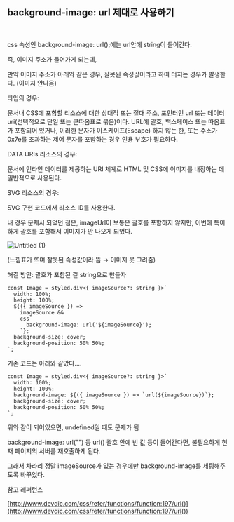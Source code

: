 ## background-image: url 제대로 사용하기
<br>

css 속성인 background-image: url();에는 url안에 string이 들어간다.

즉, 이미지 주소가 들어가게 되는데,

만약 이미지 주소가 아래와 같은 경우, 잘못된 속성값이라고 하여 터지는 경우가 발생한다. (이미지 안나옴)

<url> 타입의 경우:

문서내 CSS에 포함할 리소스에 대한 상대적 또는 절대 주소, 포인터인 url 또는 데이터 uri(선택적으로 단일 또는 큰따옴표로 묶음)이다. URL에 괄호, 백스페이스 또는 따옴표가 포함되어 있거나, 이러한 문자가 이스케이프(Escape) 하지 않는 한, 또는 주소가 0x7e를 초과하는 제어 문자를 포함하는 경우 인용 부호가 필요하다.

DATA URIs 리소스의 경우:

문서에 인라인 데이터를 제공하는 URI 체계로 HTML 및 CSS에 이미지를 내장하는 데 일반적으로 사용된다.

SVG 리소스의 경우:

SVG 구현 코드에서 리소스 ID를 사용한다.

내 경우 문제시 되었던 점은, imageUrl이 보통은 괄호를 포함하지 않지만, 이번에 특이하게 괄호를 포함해서 이미지가 안 나오게 되었다.

![Untitled (1)](https://user-images.githubusercontent.com/57857367/151688108-c5176b91-6efb-4fa9-a780-d595a0162b81.png)

(느낌표가 뜨며 잘못된 속성값이라 뜸 → 이미지 못 그려줌)

해결 방안: 괄호가 포함된 걸 string으로 만들자

```tsx
const Image = styled.div<{ imageSource?: string }>`
  width: 100%;
  height: 100%;
  ${({ imageSource }) =>
    imageSource &&
    css`
      background-image: url('${imageSource}');
    `};
  background-size: cover;
  background-position: 50% 50%;
`;
```

기존 코드는 아래와 같았다....

```tsx
const Image = styled.div<{ imageSource?: string }>`
  width: 100%;
  height: 100%;
  background-image: ${({ imageSource }) => `url(${imageSource})`};
  background-size: cover;
  background-position: 50% 50%;
`;
```

위와 같이 되어있으면, undefined일 때도 문제가 됨

background-image: url("") 등 url() 괄호 안에 빈 값 등이 들어간다면, 불필요하게 현재 페이지의 서버를 재호출하게 된다.

그래서 차라리 정말 imageSource가 있는 경우에만 background-image를 세팅해주도록 바꾸었다.

참고 레퍼런스

[http://www.devdic.com/css/refer/functions/function:197/url()](http://www.devdic.com/css/refer/functions/function:197/url())
